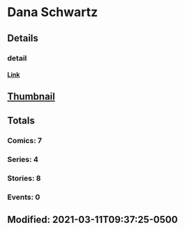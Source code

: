 # Dana  Schwartz 
## Details
### detail
#### [Link](http://marvel.com/comics/creators/13707/dana_schwartz?utm_campaign=apiRef&utm_source=225578a89fc76f3d20fbffda5d17a88d)
## [Thumbnail](http://i.annihil.us/u/prod/marvel/i/mg/b/40/image_not_available.jpg)
## Totals
### Comics: 7
### Series: 4
### Stories: 8
### Events: 0
## Modified: 2021-03-11T09:37:25-0500